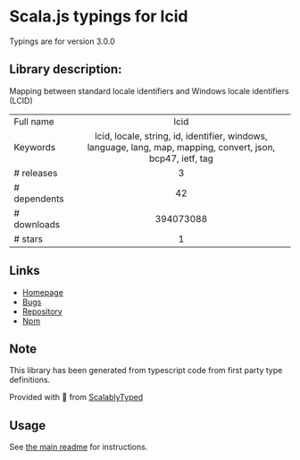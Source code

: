 
# Scala.js typings for lcid

Typings are for version 3.0.0

## Library description:
Mapping between standard locale identifiers and Windows locale identifiers (LCID)

|                    |                 |
| ------------------ | :-------------: |
| Full name          | lcid |
| Keywords           | lcid, locale, string, id, identifier, windows, language, lang, map, mapping, convert, json, bcp47, ietf, tag |
| # releases         | 3 |
| # dependents       | 42 |
| # downloads        | 394073088 |
| # stars            | 1 |

## Links
- [Homepage](https://github.com/sindresorhus/lcid#readme)
- [Bugs](https://github.com/sindresorhus/lcid/issues)
- [Repository](https://github.com/sindresorhus/lcid)
- [Npm](https://www.npmjs.com/package/lcid)
    


## Note
This library has been generated from typescript code from first party type definitions.

Provided with :purple_heart: from [ScalablyTyped](https://github.com/oyvindberg/ScalablyTyped)

## Usage
See [the main readme](../../readme.md) for instructions.


